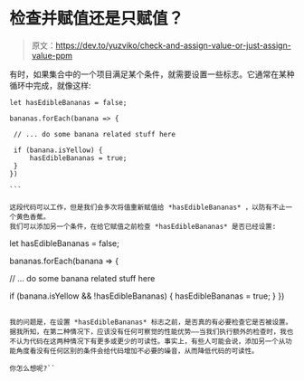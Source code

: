 # 检查并赋值还是只赋值？

> 原文：<https://dev.to/yuzviko/check-and-assign-value-or-just-assign-value-ppm>

有时，如果集合中的一个项目满足某个条件，就需要设置一些标志。它通常在某种循环中完成，就像这样:

 ````
let hasEdibleBananas = false;

bananas.forEach(banana => {

  // ... do some banana related stuff here

  if (banana.isYellow) {
      hasEdibleBananas = true;
  } 
})

```

这段代码可以工作，但是我们会多次将值重新赋值给 *hasEdibleBananas* ，以防有不止一个黄色香蕉。
我们可以添加另一个条件，在给它赋值之前检查 *hasEdibleBananas* 是否已经设置:

 ````
let hasEdibleBananas = false;

bananas.forEach(banana => {

  // ... do some banana related stuff here

  if (banana.isYellow && !hasEdibleBananas) {
      hasEdibleBananas = true;
  } 
})

```

我的问题是，在设置 *hasEdibleBananas* 标志之前，是否真的有必要检查它是否被设置。
据我所知，在第二种情况下，应该没有任何可察觉的性能优势——当我们执行额外的检查时，我也不认为代码在这两种情况下有更多或更少的可读性。事实上，有些人可能会说，添加另一个从功能角度看没有任何区别的条件会给代码增加不必要的噪音，从而降低代码的可读性。

你怎么想呢?``